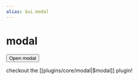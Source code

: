 ```yaml
---
alias: $ui.modal
---
```

# modal

<button class="contrast outline" data-click="$modal.open('modal-example')">Open modal</button>
<!-- Modal -->
<dialog id="modal-example">
  <article>
	<a href="#" class="close" data-click="return $modal.close()"></a>
	<h1 class="noprocess">Confirm your action!</h1>
	<p>
	  Cras sit amet maximus risus.<br/>
	  Pellentesque sodales odio sit amet augue finibus pellentesque.<br/><br/> 
	  Nullam finibus risus non semper euismod.
	</p>
	<footer>
	  <button class="secondary" data-click="$modal.close()">
		Cancel
	  </button>
	  <button data-click="$modal.close()">
		Confirm
	  </button>
	</footer>
  </article>
</dialog>

checkout the [[plugins/core/modal|$modal]] plugin!